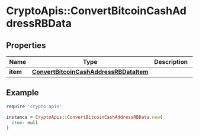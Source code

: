 # CryptoApis::ConvertBitcoinCashAddressRBData

## Properties

| Name | Type | Description | Notes |
| ---- | ---- | ----------- | ----- |
| **item** | [**ConvertBitcoinCashAddressRBDataItem**](ConvertBitcoinCashAddressRBDataItem.md) |  |  |

## Example

```ruby
require 'crypto_apis'

instance = CryptoApis::ConvertBitcoinCashAddressRBData.new(
  item: null
)
```

